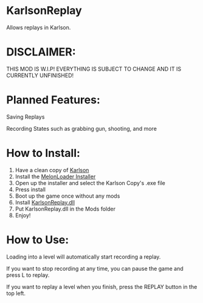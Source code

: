 # KarlsonReplay
Allows replays in Karlson.

# DISCLAIMER:
THIS MOD IS W.I.P! EVERYTHING IS SUBJECT TO CHANGE AND IT IS CURRENTLY UNFINISHED!

# Planned Features:

Saving Replays

Recording States such as grabbing gun, shooting, and more

# How to Install:

1. Have a clean copy of [Karlson](https://danidev.itch.io/karlson)
2. Install the [MelonLoader Installer](https://github.com/HerpDerpinstine/MelonLoader/releases/latest/download/MelonLoader.Installer.exe) 
3. Open up the installer and select the Karlson Copy's .exe file
4. Press install
5. Boot up the game once without any mods
6. Install [KarlsonReplay.dll](https://github.com/nonagonn/KarlsonReplay/releases)
7. Put KarlsonReplay.dll in the Mods folder
8. Enjoy!

# How to Use:

Loading into a level will automatically start recording a replay. 

If you want to stop recording at any time, you can pause the game and press L to replay.

If you want to replay a level when you finish, press the REPLAY button in the top left.

